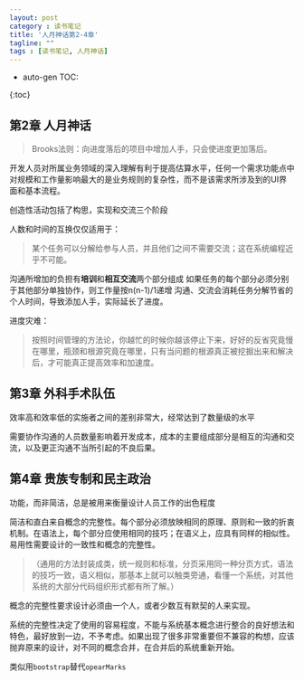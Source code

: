 ```yaml
---
layout: post
category : 读书笔记
title: '人月神话第2-4章'
tagline: ""
tags : [读书笔记, 人月神话]
---
```


* auto-gen TOC:

{:toc}

## 第2章 人月神话

> Brooks法则：向进度落后的项目中增加人手，只会使进度更加落后。

开发人员对所属业务领域的深入理解有利于提高估算水平，任何一个需求功能点中对规模和工作量影响最大的是业务规则的复杂性，而不是该需求所涉及到的UI界面和基本流程。

创造性活动包括了构思，实现和交流三个阶段

<!--break-->

人数和时间的互换仅仅适用于：

> 某个任务可以分解给参与人员，并且他们之间不需要交流；这在系统编程近乎不可能。

沟通所增加的负担有**培训**和**相互交流**两个部分组成
如果任务的每个部分必须分别于其他部分单独协作，则工作量按n(n-1)/1递增
沟通、交流会消耗任务分解节省的个人时间，导致添加人手，实际延长了进度。

进度灾难：

> 按照时间管理的方法论，你越忙的时候你越该停止下来，好好的反省究竟慢在哪里，瓶颈和根源究竟在哪里，只有当问题的根源真正被挖掘出来和解决后，才可能真正提高效率和加速度。

## 第3章 外科手术队伍

效率高和效率低的实施者之间的差别非常大，经常达到了数量级的水平

需要协作沟通的人员数量影响着开发成本，成本的主要组成部分是相互的沟通和交流，以及更正沟通不当所引起的不良后果。

## 第4章 贵族专制和民主政治

功能，而非简洁，总是被用来衡量设计人员工作的出色程度

简洁和直白来自概念的完整性。每个部分必须放映相同的原理、原则和一致的折衷机制。在语法上，每个部分应使用相同的技巧；在语义上，应具有同样的相似性。易用性需要设计的一致性和概念的完整性。
	
>（通用的方法封装成类，统一规则和标准，分页采用同一种分页方式，语法的技巧一致，语义相似，那基本上就可以触类旁通，看懂一个系统，对其他系统的大部分代码组织形式都有所了解。）

概念的完整性要求设计必须由一个人，或者少数互有默契的人来实现。

系统的完整性决定了使用的容易程度，不能与系统基本概念进行整合的良好想法和特色，最好放到一边，不予考虑。如果出现了很多非常重要但不兼容的构想，应该抛弃原来的设计，对不同的概念合并，在合并后的系统重新开始。

类似用`bootstrap`替代`opearMarks`


